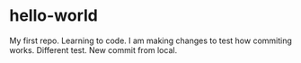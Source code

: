 # hello-world
My first repo. Learning to code.
I am making changes to test how commiting works.
Different test.
New commit from local.
